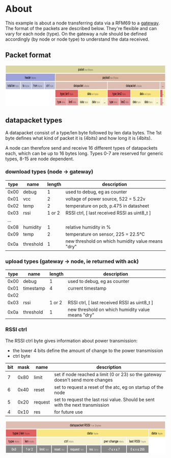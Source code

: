 # About
This example is about a node transferring data via a RFM69 to a [gateway](https://github.com/2ni/rfm69-gateway). The format of the packets are described below. They're flexible and can vary for each node (type). On the gateway a rule should be defined accordingly (by node or node type) to understand the data received.

## Packet format

<img src="rfm69-packet.png" height="130px" />

## datapacket types
A datapacket consist of a type/len byte followed by len  data bytes. The 1st byte defines what kind of packet it is (4bits) and how long it is (4bits).

A node can therefore send and receive 16 different types of datapackets each, which can be up to 16 bytes long. Types 0-7 are reserved for generic types, 8-15 are node dependent.

### download types (node -> gateway)
| type | name      | length  | description                                       |
| ---- | -----     | ------  | -----------                                       |
| 0x00 | debug     | 1       | used to debug, eg as counter                      |
| 0x01 | vcc       | 2       | voltage of power source, 522 = 5.22v              |
| 0x02 | temp      | 2       | temperature on pcb, p.475 in datasheet            |
| 0x03 | rssi      | 1 or  2 | RSSI ctrl, [ last received RSSI as uint8_t ]      |
| ...  |           |         |                                                   |
| 0x08 | humidity  | 1       | relative humidity in %                            |
| 0x09 | temp      | 2       | temperature on sensor, 225 = 22.5°C               |
| 0x0a | threshold | 1       | new threshold on which humidity value means "dry" |

### upload types (gateway -> node, ie returned with ack)
| type | name      | length | description                                          |
| -    | -         | -      | -                                                    |
| 0x00 | debug     | 1      | used to debug, eg as counter                         |
| 0x01 | timestamp | 4      | current timestamp                                    |
| 0x02 |           |        |                                                      |
| 0x03 | rssi      | 1 or 2 | RSSI ctrl, [ last received RSSI as uint8_t ]         |
| 0x0a | threshold | 1      | new threshold on which humidity value means "dry"    |

### RSSI ctrl
The RSSI ctrl byte gives information about power transmission:
- the lower 4 bits define the amount of change to the power transmission
-  ctrl byte

| bit | mask | name    | description                                                                    |
| -   | -    | -       | -                                                                              |
| 7   | 0x80 | limit   | set if node reached a limit (0 or 23) so the gateway doesn't send more changes |
| 6   | 0x40 | reset   | set to request a reset of the atc, eg on startup of the node                   |
| 5   | 0x20 | request | set to request the last rssi value. Should be sent with the next transmission  |
| 4   | 0x10 | res     | for future use                                                                 |

<img src="rfm69-datapacket-rssi.png" height="104px" />
